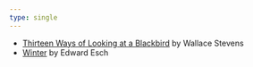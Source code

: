 ```yaml
---
type: single
---
```


* [Thirteen Ways of Looking at a Blackbird](https://en.wikisource.org/wiki/Thirteen_Ways_of_Looking_at_a_Blackbird) by Wallace Stevens
* [Winter](https://ericwhitacre.com/music-catalog/winter) by Edward Esch
